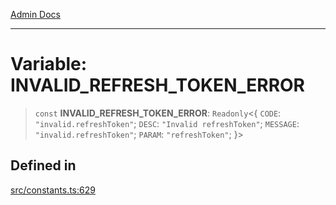 [Admin Docs](/)

***

# Variable: INVALID\_REFRESH\_TOKEN\_ERROR

> `const` **INVALID\_REFRESH\_TOKEN\_ERROR**: `Readonly`\<\{ `CODE`: `"invalid.refreshToken"`; `DESC`: `"Invalid refreshToken"`; `MESSAGE`: `"invalid.refreshToken"`; `PARAM`: `"refreshToken"`; \}\>

## Defined in

[src/constants.ts:629](https://github.com/Suyash878/talawa-api/blob/cfd688207611ba245c99edd8dbaccb2cdbf6a043/src/constants.ts#L629)
